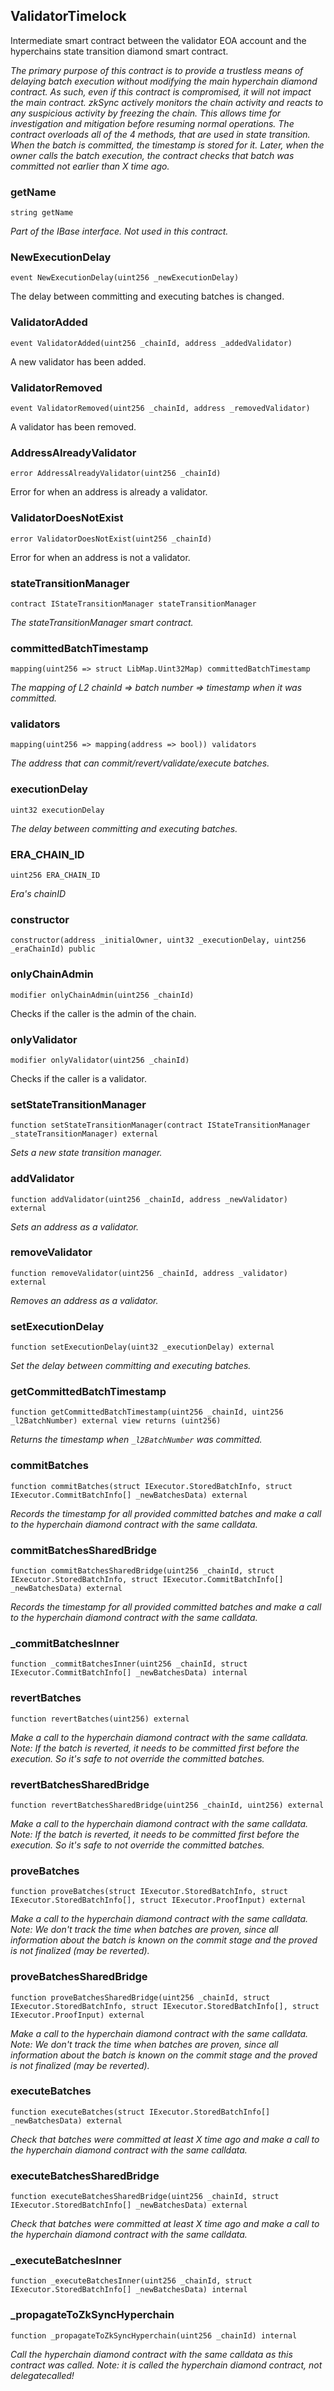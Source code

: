 ## ValidatorTimelock

Intermediate smart contract between the validator EOA account and the hyperchains state transition diamond smart contract.

_The primary purpose of this contract is to provide a trustless means of delaying batch execution without
modifying the main hyperchain diamond contract. As such, even if this contract is compromised, it will not impact the main
contract.
zkSync actively monitors the chain activity and reacts to any suspicious activity by freezing the chain.
This allows time for investigation and mitigation before resuming normal operations.
The contract overloads all of the 4 methods, that are used in state transition. When the batch is committed,
the timestamp is stored for it. Later, when the owner calls the batch execution, the contract checks that batch
was committed not earlier than X time ago._

### getName

```solidity
string getName
```

_Part of the IBase interface. Not used in this contract._

### NewExecutionDelay

```solidity
event NewExecutionDelay(uint256 _newExecutionDelay)
```

The delay between committing and executing batches is changed.

### ValidatorAdded

```solidity
event ValidatorAdded(uint256 _chainId, address _addedValidator)
```

A new validator has been added.

### ValidatorRemoved

```solidity
event ValidatorRemoved(uint256 _chainId, address _removedValidator)
```

A validator has been removed.

### AddressAlreadyValidator

```solidity
error AddressAlreadyValidator(uint256 _chainId)
```

Error for when an address is already a validator.

### ValidatorDoesNotExist

```solidity
error ValidatorDoesNotExist(uint256 _chainId)
```

Error for when an address is not a validator.

### stateTransitionManager

```solidity
contract IStateTransitionManager stateTransitionManager
```

_The stateTransitionManager smart contract._

### committedBatchTimestamp

```solidity
mapping(uint256 => struct LibMap.Uint32Map) committedBatchTimestamp
```

_The mapping of L2 chainId => batch number => timestamp when it was committed._

### validators

```solidity
mapping(uint256 => mapping(address => bool)) validators
```

_The address that can commit/revert/validate/execute batches._

### executionDelay

```solidity
uint32 executionDelay
```

_The delay between committing and executing batches._

### ERA_CHAIN_ID

```solidity
uint256 ERA_CHAIN_ID
```

_Era's chainID_

### constructor

```solidity
constructor(address _initialOwner, uint32 _executionDelay, uint256 _eraChainId) public
```

### onlyChainAdmin

```solidity
modifier onlyChainAdmin(uint256 _chainId)
```

Checks if the caller is the admin of the chain.

### onlyValidator

```solidity
modifier onlyValidator(uint256 _chainId)
```

Checks if the caller is a validator.

### setStateTransitionManager

```solidity
function setStateTransitionManager(contract IStateTransitionManager _stateTransitionManager) external
```

_Sets a new state transition manager._

### addValidator

```solidity
function addValidator(uint256 _chainId, address _newValidator) external
```

_Sets an address as a validator._

### removeValidator

```solidity
function removeValidator(uint256 _chainId, address _validator) external
```

_Removes an address as a validator._

### setExecutionDelay

```solidity
function setExecutionDelay(uint32 _executionDelay) external
```

_Set the delay between committing and executing batches._

### getCommittedBatchTimestamp

```solidity
function getCommittedBatchTimestamp(uint256 _chainId, uint256 _l2BatchNumber) external view returns (uint256)
```

_Returns the timestamp when `_l2BatchNumber` was committed._

### commitBatches

```solidity
function commitBatches(struct IExecutor.StoredBatchInfo, struct IExecutor.CommitBatchInfo[] _newBatchesData) external
```

_Records the timestamp for all provided committed batches and make
a call to the hyperchain diamond contract with the same calldata._

### commitBatchesSharedBridge

```solidity
function commitBatchesSharedBridge(uint256 _chainId, struct IExecutor.StoredBatchInfo, struct IExecutor.CommitBatchInfo[] _newBatchesData) external
```

_Records the timestamp for all provided committed batches and make
a call to the hyperchain diamond contract with the same calldata._

### _commitBatchesInner

```solidity
function _commitBatchesInner(uint256 _chainId, struct IExecutor.CommitBatchInfo[] _newBatchesData) internal
```

### revertBatches

```solidity
function revertBatches(uint256) external
```

_Make a call to the hyperchain diamond contract with the same calldata.
Note: If the batch is reverted, it needs to be committed first before the execution.
So it's safe to not override the committed batches._

### revertBatchesSharedBridge

```solidity
function revertBatchesSharedBridge(uint256 _chainId, uint256) external
```

_Make a call to the hyperchain diamond contract with the same calldata.
Note: If the batch is reverted, it needs to be committed first before the execution.
So it's safe to not override the committed batches._

### proveBatches

```solidity
function proveBatches(struct IExecutor.StoredBatchInfo, struct IExecutor.StoredBatchInfo[], struct IExecutor.ProofInput) external
```

_Make a call to the hyperchain diamond contract with the same calldata.
Note: We don't track the time when batches are proven, since all information about
the batch is known on the commit stage and the proved is not finalized (may be reverted)._

### proveBatchesSharedBridge

```solidity
function proveBatchesSharedBridge(uint256 _chainId, struct IExecutor.StoredBatchInfo, struct IExecutor.StoredBatchInfo[], struct IExecutor.ProofInput) external
```

_Make a call to the hyperchain diamond contract with the same calldata.
Note: We don't track the time when batches are proven, since all information about
the batch is known on the commit stage and the proved is not finalized (may be reverted)._

### executeBatches

```solidity
function executeBatches(struct IExecutor.StoredBatchInfo[] _newBatchesData) external
```

_Check that batches were committed at least X time ago and
make a call to the hyperchain diamond contract with the same calldata._

### executeBatchesSharedBridge

```solidity
function executeBatchesSharedBridge(uint256 _chainId, struct IExecutor.StoredBatchInfo[] _newBatchesData) external
```

_Check that batches were committed at least X time ago and
make a call to the hyperchain diamond contract with the same calldata._

### _executeBatchesInner

```solidity
function _executeBatchesInner(uint256 _chainId, struct IExecutor.StoredBatchInfo[] _newBatchesData) internal
```

### _propagateToZkSyncHyperchain

```solidity
function _propagateToZkSyncHyperchain(uint256 _chainId) internal
```

_Call the hyperchain diamond contract with the same calldata as this contract was called.
Note: it is called the hyperchain diamond contract, not delegatecalled!_

